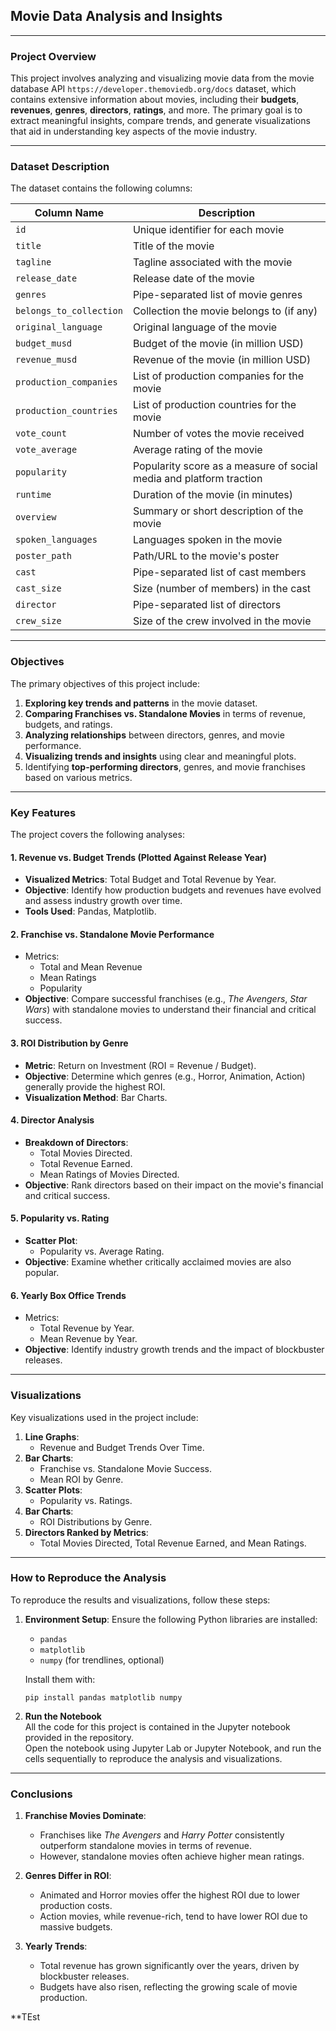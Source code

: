 ## **Movie Data Analysis and Insights**

---

### **Project Overview**
This project involves analyzing and visualizing movie data from the movie database API `https://developer.themoviedb.org/docs` dataset, which contains extensive information about movies, including their **budgets**, **revenues**, **genres**, **directors**, **ratings**, and more. The primary goal is to extract meaningful insights, compare trends, and generate visualizations that aid in understanding key aspects of the movie industry.

---

### **Dataset Description**
The dataset contains the following columns:

| Column Name            | Description                                                                 |
|-------------------------|-----------------------------------------------------------------------------|
| `id`                   | Unique identifier for each movie                                           |
| `title`                | Title of the movie                                                         |
| `tagline`              | Tagline associated with the movie                                          |
| `release_date`         | Release date of the movie                                                  |
| `genres`               | Pipe-separated list of movie genres                                        |
| `belongs_to_collection`| Collection the movie belongs to (if any)                                   |
| `original_language`    | Original language of the movie                                             |
| `budget_musd`          | Budget of the movie (in million USD)                                       |
| `revenue_musd`         | Revenue of the movie (in million USD)                                      |
| `production_companies` | List of production companies for the movie                                 |
| `production_countries` | List of production countries for the movie                                 |
| `vote_count`           | Number of votes the movie received                                         |
| `vote_average`         | Average rating of the movie                                                |
| `popularity`           | Popularity score as a measure of social media and platform traction        |
| `runtime`              | Duration of the movie (in minutes)                                         |
| `overview`             | Summary or short description of the movie                                  |
| `spoken_languages`     | Languages spoken in the movie                                              |
| `poster_path`          | Path/URL to the movie's poster                                             |
| `cast`                 | Pipe-separated list of cast members                                        |
| `cast_size`            | Size (number of members) in the cast                                       |
| `director`             | Pipe-separated list of directors                                           |
| `crew_size`            | Size of the crew involved in the movie                                     |

---

### **Objectives**
The primary objectives of this project include:
1. **Exploring key trends and patterns** in the movie dataset.
2. **Comparing Franchises vs. Standalone Movies** in terms of revenue, budgets, and ratings.
3. **Analyzing relationships** between directors, genres, and movie performance.
4. **Visualizing trends and insights** using clear and meaningful plots.
5. Identifying **top-performing directors**, genres, and movie franchises based on various metrics.

---

### **Key Features**
The project covers the following analyses:

#### 1. **Revenue vs. Budget Trends (Plotted Against Release Year)**
- **Visualized Metrics**: Total Budget and Total Revenue by Year.
- **Objective**: Identify how production budgets and revenues have evolved and assess industry growth over time.
- **Tools Used**: Pandas, Matplotlib.

#### 2. **Franchise vs. Standalone Movie Performance**
- Metrics:
  - Total and Mean Revenue
  - Mean Ratings
  - Popularity
- **Objective**: Compare successful franchises (e.g., *The Avengers*, *Star Wars*) with standalone movies to understand their financial and critical success.

#### 3. **ROI Distribution by Genre**
- **Metric**: Return on Investment (ROI = Revenue / Budget).
- **Objective**: Determine which genres (e.g., Horror, Animation, Action) generally provide the highest ROI.
- **Visualization Method**: Bar Charts.

#### 4. **Director Analysis**
- **Breakdown of Directors**:
  - Total Movies Directed.
  - Total Revenue Earned.
  - Mean Ratings of Movies Directed.
- **Objective**: Rank directors based on their impact on the movie's financial and critical success.

#### 5. **Popularity vs. Rating**
- **Scatter Plot**:
  - Popularity vs. Average Rating.
- **Objective**: Examine whether critically acclaimed movies are also popular.

#### 6. **Yearly Box Office Trends**
- Metrics:
  - Total Revenue by Year.
  - Mean Revenue by Year.
- **Objective**: Identify industry growth trends and the impact of blockbuster releases.

---

### **Visualizations**
Key visualizations used in the project include:
1. **Line Graphs**:
   - Revenue and Budget Trends Over Time.
2. **Bar Charts**:
   - Franchise vs. Standalone Movie Success.
   - Mean ROI by Genre.
3. **Scatter Plots**:
   - Popularity vs. Ratings.
4. **Bar Charts**:
   - ROI Distributions by Genre.
5. **Directors Ranked by Metrics**:
   - Total Movies Directed, Total Revenue Earned, and Mean Ratings.

---

### **How to Reproduce the Analysis**
To reproduce the results and visualizations, follow these steps:

1. **Environment Setup**:
   Ensure the following Python libraries are installed:
   - `pandas`
   - `matplotlib`
   - `numpy` (for trendlines, optional)

   Install them with:
   ```
   pip install pandas matplotlib numpy
   ```

2. **Run the Notebook**  
All the code for this project is contained in the Jupyter notebook provided in the repository.  
Open the notebook using Jupyter Lab or Jupyter Notebook, and run the cells sequentially to reproduce the analysis and visualizations.



---

### **Conclusions**
1. **Franchise Movies Dominate**:
   - Franchises like *The Avengers* and *Harry Potter* consistently outperform standalone movies in terms of revenue.
   - However, standalone movies often achieve higher mean ratings.

2. **Genres Differ in ROI**:
   - Animated and Horror movies offer the highest ROI due to lower production costs.
   - Action movies, while revenue-rich, tend to have lower ROI due to massive budgets.

3. **Yearly Trends**:
   - Total revenue has grown significantly over the years, driven by blockbuster releases.
   - Budgets have also risen, reflecting the growing scale of movie production.





**TEst